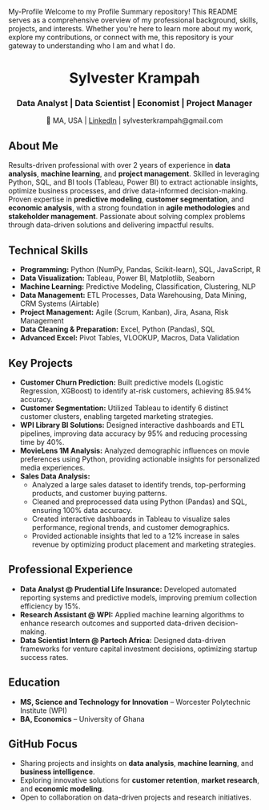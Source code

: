 My-Profile
Welcome to my Profile Summary repository! This README serves as a comprehensive overview of my professional background, skills, projects, and interests. Whether you're here to learn more about my work, explore my contributions, or connect with me, this repository is your gateway to understanding who I am and what I do.

<h1 align="center">Sylvester Krampah</h1>
<h3 align="center">Data Analyst | Data Scientist | Economist | Project Manager</h3>
<p align="center">
  📍 MA, USA | 
  <a href="www.linkedin.com/in/sylvester-krampah-7126051ab">LinkedIn</a> | 
  sylvesterkrampah@gmail.com
</p>

<h2>About Me</h2>
<p>
  Results-driven professional with over 2 years of experience in <strong>data analysis</strong>, <strong>machine learning</strong>, and <strong>project management</strong>. Skilled in leveraging Python, SQL, and BI tools (Tableau, Power BI) to extract actionable insights, optimize business processes, and drive data-informed decision-making. Proven expertise in <strong>predictive modeling</strong>, <strong>customer segmentation</strong>, and <strong>economic analysis</strong>, with a strong foundation in <strong>agile methodologies</strong> and <strong>stakeholder management</strong>. Passionate about solving complex problems through data-driven solutions and delivering impactful results.
</p>

<h2>Technical Skills</h2>
<ul>
  <li><strong>Programming:</strong> Python (NumPy, Pandas, Scikit-learn), SQL, JavaScript, R</li>
  <li><strong>Data Visualization:</strong> Tableau, Power BI, Matplotlib, Seaborn</li>
  <li><strong>Machine Learning:</strong> Predictive Modeling, Classification, Clustering, NLP</li>
  <li><strong>Data Management:</strong> ETL Processes, Data Warehousing, Data Mining, CRM Systems (Airtable)</li>
  <li><strong>Project Management:</strong> Agile (Scrum, Kanban), Jira, Asana, Risk Management</li>
  <li><strong>Data Cleaning & Preparation:</strong> Excel, Python (Pandas), SQL</li>
  <li><strong>Advanced Excel:</strong> Pivot Tables, VLOOKUP, Macros, Data Validation</li>
</ul>

<h2>Key Projects</h2>
<ul>
  <li><strong>Customer Churn Prediction:</strong> Built predictive models (Logistic Regression, XGBoost) to identify at-risk customers, achieving 85.94% accuracy.</li>
  <li><strong>Customer Segmentation:</strong> Utilized Tableau to identify 6 distinct customer clusters, enabling targeted marketing strategies.</li>
  <li><strong>WPI Library BI Solutions:</strong> Designed interactive dashboards and ETL pipelines, improving data accuracy by 95% and reducing processing time by 40%.</li>
  <li><strong>MovieLens 1M Analysis:</strong> Analyzed demographic influences on movie preferences using Python, providing actionable insights for personalized media experiences.</li>
  <li><strong>Sales Data Analysis:</strong> 
    <ul>
      <li>Analyzed a large sales dataset to identify trends, top-performing products, and customer buying patterns.</li>
      <li>Cleaned and preprocessed data using Python (Pandas) and SQL, ensuring 100% data accuracy.</li>
      <li>Created interactive dashboards in Tableau to visualize sales performance, regional trends, and customer demographics.</li>
      <li>Provided actionable insights that led to a 12% increase in sales revenue by optimizing product placement and marketing strategies.</li>
    </ul>
  </li>
</ul>

<h2>Professional Experience</h2>
<ul>
  <li><strong>Data Analyst @ Prudential Life Insurance:</strong> Developed automated reporting systems and predictive models, improving premium collection efficiency by 15%.</li>
  <li><strong>Research Assistant @ WPI:</strong> Applied machine learning algorithms to enhance research outcomes and supported data-driven decision-making.</li>
  <li><strong>Data Scientist Intern @ Partech Africa:</strong> Designed data-driven frameworks for venture capital investment decisions, optimizing startup success rates.</li>
</ul>

<h2>Education</h2>
<ul>
  <li><strong>MS, Science and Technology for Innovation</strong> – Worcester Polytechnic Institute (WPI)</li>
  <li><strong>BA, Economics</strong> – University of Ghana</li>
</ul>

<h2>GitHub Focus</h2>
<ul>
  <li>Sharing projects and insights on <strong>data analysis</strong>, <strong>machine learning</strong>, and <strong>business intelligence</strong>.</li>
  <li>Exploring innovative solutions for <strong>customer retention</strong>, <strong>market research</strong>, and <strong>economic modeling</strong>.</li>
  <li>Open to collaboration on data-driven projects and research initiatives.</li>
</ul>
